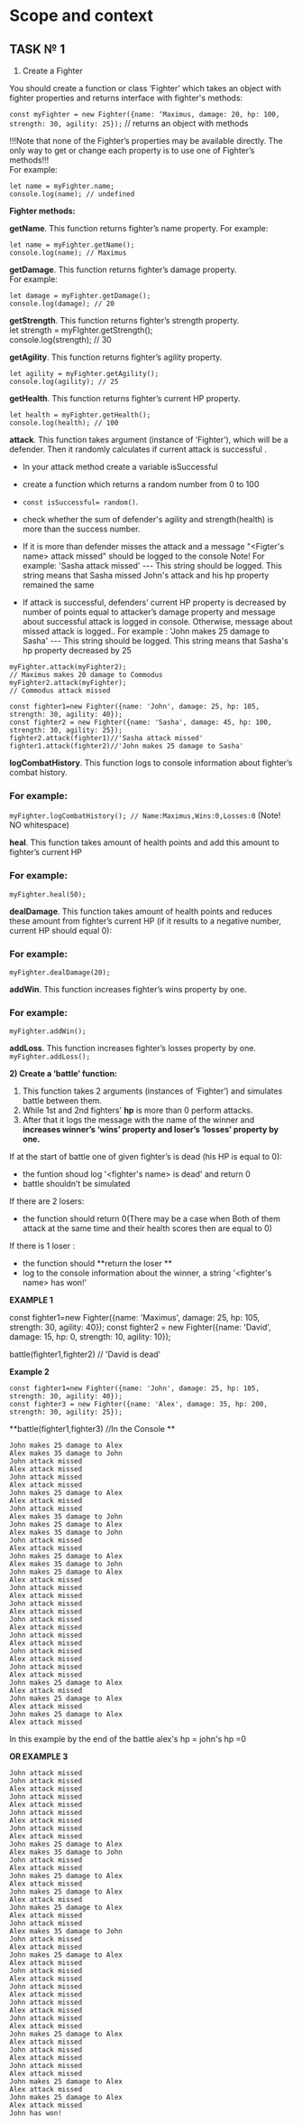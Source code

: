 # Scope and context
## TASK № 1
1) Create a Fighter


You should create a function or class ‘Fighter’ which takes an object with fighter properties and returns interface with fighter's methods:  

`const myFighter = new Fighter({name: ‘Maximus, damage: 20, hp: 100, strength: 30, agility: 25});` // returns an object with methods  

!!!Note that none of the Fighter’s properties may be available directly. The only way to get or change each property is to use one of Fighter’s methods!!!  
 For example:
```
let name = myFighter.name;  
console.log(name); // undefined  
```


**Fighter methods:**  

**getName**. 
This function returns fighter’s name property. 
 For example:
```
let name = myFighter.getName();  
console.log(name); // Maximus  
```


**getDamage**. This function returns fighter’s damage property.  
For example:
```
let damage = myFighter.getDamage();  
console.log(damage); // 20
```
  

**getStrength**. This function returns fighter’s strength property.  
	let strength = myFIghter.getStrength();  
	console.log(strength); // 30  

**getAgility**.
This function returns fighter’s agility property.  
```
let agility = myFighter.getAgility();  
console.log(agility); // 25  
```


**getHealth**. 
This function returns fighter’s current HP property.  
```
let health = myFighter.getHealth();  
console.log(health); // 100 
```
 

**attack**.
This function takes argument (instance of ‘Fighter’), which will be a defender. 
Then it randomly calculates if current attack is successful .

- In your attack method create a variable isSuccessful 
- create a function which returns a random number from 0 to 100 
- `const isSuccessful= random()`.
- check whether the sum of defender's agility and strength(health) is more than the success number.
- If it is more than defender misses the attack 
and a message "<Figter's name> attack missed" should be logged to the console
Note! For example:
'Sasha attack missed' --- This string should be logged. This string means that Sasha missed John's attack and his hp property remained the same

- If attack is successful, defenders’ current HP property is decreased by number of points equal to attacker’s damage property and
message about successful attack is logged in console. Otherwise, message about missed attack is logged.. For example :
'John makes 25 damage to Sasha' --- This string should be logged. This string means that Sasha's hp property decreased by 25

```
myFighter.attack(myFighter2);  
// Maximus makes 20 damage to Commodus  
myFighter2.attack(myFighter);  
// Commodus attack missed 

const fighter1=new Fighter({name: 'John', damage: 25, hp: 105, strength: 30, agility: 40});
const fighter2 = new Fighter({name: 'Sasha', damage: 45, hp: 100, strength: 30, agility: 25});
fighter2.attack(fighter1)//'Sasha attack missed'
fighter1.attack(fighter2)//'John makes 25 damage to Sasha'
```
 

**logCombatHistory**. This function logs to console information about fighter’s combat
history.  
### For example:
`myFighter.logCombatHistory(); // Name:Maximus,Wins:0,Losses:0` (Note! NO whitespace) 

**heal**. This function takes amount of health points and add this amount to fighter’s current
HP 
### For example:

`myFighter.heal(50);`

**dealDamage**. This function takes amount of health points and reduces these amount from fighter’s current HP (if it results to a negative number, current HP should equal 0):  
### For example:
`myFighter.dealDamage(20);`

**addWin**. This function increases fighter’s wins property by one.
### For example:
`myFighter.addWin();`

**addLoss**. This function increases fighter’s losses property by one.  
`myFighter.addLoss();`

**2) Create a ‘battle’ function:**  
1. This function takes 2 arguments (instances of ‘Fighter’)  and simulates battle between them.
2. While 1st and 2nd fighters' **hp** is more than 0  perform attacks.
3. After that it logs the message with the name of the winner and **increases winner’s ‘wins’ property and loser’s ‘losses’ property by one.**


If at the start of battle one of given fighter’s is dead (his HP is equal to 0):
- the funtion shoud log '<fighter's name> is dead' and return 0
- battle shouldn’t be simulated 

If there are 2 losers:

- the function should return 0(There may be a case when Both of them attack at the same time
and their health scores then are equal to 0)

If there is 1 loser :
- the function should **return the loser **
- log to the console information about the winner, a string '<fighter's name> has won!' 





**EXAMPLE 1**

const fighter1=new Fighter({name: 'Maximus', damage: 25, hp: 105, strength: 30, agility: 40});
const fighter2 = new Fighter({name: 'David', damage: 15, hp: 0, strength: 10, agility: 10});

battle(fighter1,fighter2) // 'David is dead'

**Example 2**


```
const fighter1=new Fighter({name: 'John', damage: 25, hp: 105, strength: 30, agility: 40});
const fighter3 = new Fighter({name: 'Alex', damage: 35, hp: 200, strength: 30, agility: 25});
```


**battle(fighter1,fighter3)
//In the Console **



```
John makes 25 damage to Alex
Alex makes 35 damage to John
John attack missed
Alex attack missed
John attack missed
Alex attack missed
John makes 25 damage to Alex
Alex attack missed
John attack missed
Alex makes 35 damage to John
John makes 25 damage to Alex
Alex makes 35 damage to John
John attack missed
Alex attack missed
John makes 25 damage to Alex
Alex makes 35 damage to John
John makes 25 damage to Alex
Alex attack missed
John attack missed
Alex attack missed
John attack missed
Alex attack missed
John attack missed
Alex attack missed
John attack missed
Alex attack missed
John attack missed
Alex attack missed
John attack missed
Alex attack missed
John makes 25 damage to Alex
Alex attack missed
John makes 25 damage to Alex
Alex attack missed
John makes 25 damage to Alex
Alex attack missed

```
In this example by the end of the battle 
alex's hp = john's hp =0


**OR EXAMPLE 3**


```
John attack missed
John attack missed
Alex attack missed
John attack missed
Alex attack missed
John attack missed
Alex attack missed
John attack missed
Alex attack missed
John makes 25 damage to Alex
Alex makes 35 damage to John
John attack missed
Alex attack missed
John makes 25 damage to Alex
Alex attack missed
John makes 25 damage to Alex
Alex attack missed
John makes 25 damage to Alex
Alex attack missed
John attack missed
Alex makes 35 damage to John
John attack missed
Alex attack missed
John makes 25 damage to Alex
Alex attack missed
John attack missed
Alex attack missed
John attack missed
Alex attack missed
John attack missed
Alex attack missed
John attack missed
Alex attack missed
John makes 25 damage to Alex
Alex attack missed
John attack missed
Alex attack missed
John attack missed
Alex attack missed
John makes 25 damage to Alex
Alex attack missed
John makes 25 damage to Alex
Alex attack missed
John has won!

```



